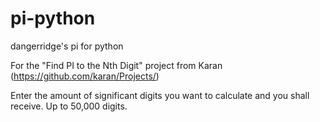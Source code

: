 # pi-python
dangerridge's pi for python

For the "Find PI to the Nth Digit" project from Karan (https://github.com/karan/Projects/)

Enter the amount of significant digits you want to calculate and you shall receive. Up to 50,000 digits.


